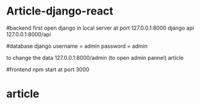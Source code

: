 # Article-django-react
#backend
first open django in local server at port 127.0.0.1:8000
django api 127.0.0.1:8000/api

#database django 
username = admin
password = admin

to change the data
127.0.0.1:8000/admin (to open admin pannel)
article

#frontend
npm start at port 3000
# article
